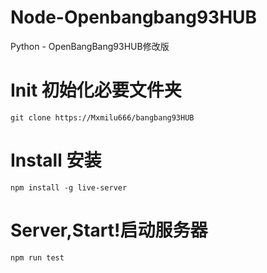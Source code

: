 # Node-Openbangbang93HUB
Python - OpenBangBang93HUB修改版

# Init 初始化必要文件夹
```
git clone https://Mxmilu666/bangbang93HUB
```


# Install 安装
```
npm install -g live-server
```


# Server,Start!启动服务器
```
npm run test
```

